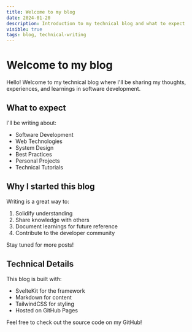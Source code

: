 ```yaml
---
title: Welcome to my blog
date: 2024-01-20
description: Introduction to my technical blog and what to expect
visible: true
tags: blog, technical-writing
---
```


# Welcome to my blog

Hello! Welcome to my technical blog where I'll be sharing my thoughts, experiences, and learnings in software development.

## What to expect

I'll be writing about:
- Software Development
- Web Technologies
- System Design
- Best Practices
- Personal Projects
- Technical Tutorials

## Why I started this blog

Writing is a great way to:
1. Solidify understanding
2. Share knowledge with others
3. Document learnings for future reference
4. Contribute to the developer community

Stay tuned for more posts!

## Technical Details

This blog is built with:
- SvelteKit for the framework
- Markdown for content
- TailwindCSS for styling
- Hosted on GitHub Pages

Feel free to check out the source code on my GitHub!
